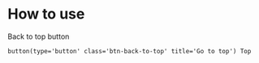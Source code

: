 # How to use

Back to top button

```pug
button(type='button' class='btn-back-to-top' title='Go to top') Top
```
